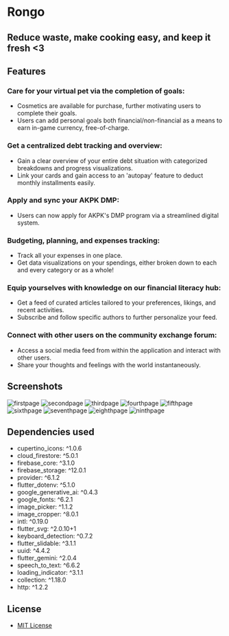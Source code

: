 # Rongo
## Reduce waste, make cooking easy, and keep it fresh <3


## Features
### Care for your virtual pet via the completion of goals:
- Cosmetics are available for purchase, further motivating users to complete their goals.
- Users can add personal goals both financial/non-financial as a means to earn in-game currency, free-of-charge.
### Get a centralized debt tracking and overview:
- Gain a clear overview of your entire debt situation with categorized breakdowns and progress visualizations.
- Link your cards and gain access to an 'autopay' feature to deduct monthly installments easily.
### Apply and sync your AKPK DMP:
- Users can now apply for AKPK's DMP program via a streamlined digital system.
### Budgeting, planning, and expenses tracking:
- Track all your expenses in one place.
- Get data visualizations on your spendings, either broken down to each and every category or as a whole!
### Equip yourselves with knowledge on our financial literacy hub:
- Get a feed of curated articles tailored to your preferences, likings, and recent activities.
- Subscribe and follow specific authors to further personalize your feed.
### Connect with other users on the community exchange forum:
- Access a social media feed from within the application and interact with other users.
- Share your thoughts and feelings with the world instantaneously.

## Screenshots
![firstpage](https://github.com/Dalton-G/rongo/blob/main/screenshots/2.png?raw=true)
![secondpage](https://github.com/Dalton-G/rongo/blob/main/screenshots/3.png?raw=true)
![thirdpage](https://github.com/Dalton-G/rongo/blob/main/screenshots/4.png?raw=true)
![fourthpage](https://github.com/Dalton-G/rongo/blob/main/screenshots/5.png?raw=true)
![fifthpage](https://github.com/Dalton-G/rongo/blob/main/screenshots/6.png?raw=true)
![sixthpage](https://github.com/Dalton-G/rongo/blob/main/screenshots/7.png?raw=true)
![seventhpage](https://github.com/Dalton-G/rongo/blob/main/screenshots/8.png?raw=true)
![eighthpage](https://github.com/Dalton-G/rongo/blob/main/screenshots/9.png?raw=true)
![ninthpage](https://github.com/Dalton-G/rongo/blob/main/screenshots/10.png?raw=true)



## Dependencies used
- cupertino_icons: ^1.0.6
- cloud_firestore: ^5.0.1
- firebase_core: ^3.1.0
- firebase_storage: ^12.0.1
- provider: ^6.1.2
- flutter_dotenv: ^5.1.0
- google_generative_ai: ^0.4.3
- google_fonts: ^6.2.1
- image_picker: ^1.1.2
- image_cropper: ^8.0.1
- intl: ^0.19.0
- flutter_svg: ^2.0.10+1
- keyboard_detection: ^0.7.2
- flutter_slidable: ^3.1.1
- uuid: ^4.4.2
- flutter_gemini: ^2.0.4
- speech_to_text: ^6.6.2
- loading_indicator: ^3.1.1
- collection: ^1.18.0
- http: ^1.2.2

## License
- [MIT License](https://github.com/Dalton-G/rongo/blob/main/LICENSE)
